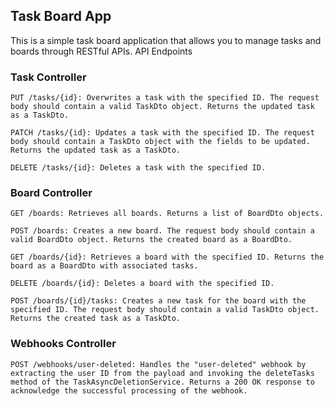 ## Task Board App

This is a simple task board application that allows you to manage tasks and boards through RESTful APIs.
API Endpoints
### Task Controller

    PUT /tasks/{id}: Overwrites a task with the specified ID. The request body should contain a valid TaskDto object. Returns the updated task as a TaskDto.

    PATCH /tasks/{id}: Updates a task with the specified ID. The request body should contain a TaskDto object with the fields to be updated. Returns the updated task as a TaskDto.

    DELETE /tasks/{id}: Deletes a task with the specified ID.

### Board Controller

    GET /boards: Retrieves all boards. Returns a list of BoardDto objects.

    POST /boards: Creates a new board. The request body should contain a valid BoardDto object. Returns the created board as a BoardDto.

    GET /boards/{id}: Retrieves a board with the specified ID. Returns the board as a BoardDto with associated tasks.

    DELETE /boards/{id}: Deletes a board with the specified ID.

    POST /boards/{id}/tasks: Creates a new task for the board with the specified ID. The request body should contain a valid TaskDto object. Returns the created task as a TaskDto.

### Webhooks Controller
    
    POST /webhooks/user-deleted: Handles the "user-deleted" webhook by extracting the user ID from the payload and invoking the deleteTasks method of the TaskAsyncDeletionService. Returns a 200 OK response to acknowledge the successful processing of the webhook.

